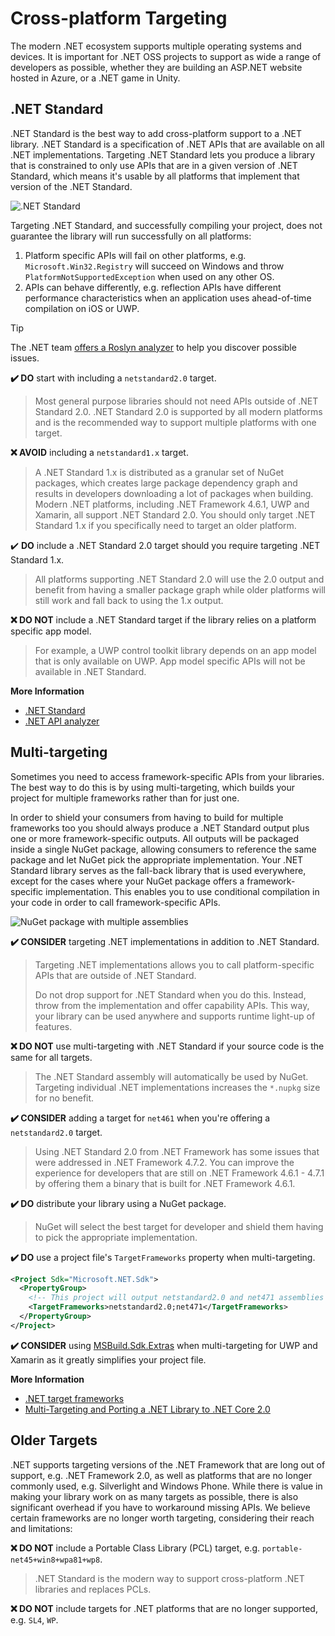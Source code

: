 # Cross-platform Targeting

The modern .NET ecosystem supports multiple operating systems and devices. It is important for .NET OSS projects to support as wide a range of developers as possible, whether they are building an ASP.NET website hosted in Azure, or a .NET game in Unity.

## .NET Standard

.NET Standard is the best way to add cross-platform support to a .NET library. .NET Standard is a specification of .NET APIs that are available on all .NET implementations. Targeting .NET Standard lets you produce a library that is constrained to only use APIs that are in a given version of .NET Standard, which means it's usable by all platforms that implement that version of the .NET Standard.

![.NET Standard](../images/platforms-netstandard.png ".NET Standard")

Targeting .NET Standard, and successfully compiling your project, does not guarantee the library will run successfully on all platforms:

1. Platform specific APIs will fail on other platforms, e.g. `Microsoft.Win32.Registry` will succeed on Windows and throw `PlatformNotSupportedException` when used on any other OS.
2. APIs can behave differently, e.g. reflection APIs have different performance characteristics when an application uses ahead-of-time compilation on iOS or UWP.

> [!TIP]
> The .NET team [offers a Roslyn analyzer](https://docs.microsoft.com/en-us/dotnet/standard/analyzers/api-analyzer) to help you discover possible issues.

**✔️ DO** start with including a `netstandard2.0` target.

> Most general purpose libraries should not need APIs outside of .NET Standard 2.0. .NET Standard 2.0 is supported by all modern platforms and is the recommended way to support multiple platforms with one target.

**❌ AVOID** including a `netstandard1.x` target.

> A .NET Standard 1.x is distributed as a granular set of NuGet packages, which creates large package dependency graph and results in developers downloading a lot of packages when building. Modern .NET platforms, including .NET Framework 4.6.1, UWP and Xamarin, all support .NET Standard 2.0. You should only target .NET Standard 1.x if you specifically need to target an older platform.

✔️ **DO** include a .NET Standard 2.0 target should you require targeting .NET Standard 1.x.

> All platforms supporting .NET Standard 2.0 will use the 2.0 output and benefit from having a smaller package graph while older platforms will still work and fall back to using the 1.x output.

**❌ DO NOT** include a .NET Standard target if the library relies on a platform specific app model.

> For example, a UWP control toolkit library depends on an app model that is only available on UWP. App model specific APIs will not be available in .NET Standard.

**More Information**

* [.NET Standard](https://docs.microsoft.com/en-us/dotnet/standard/net-standard)
* [.NET API analyzer](https://docs.microsoft.com/en-us/dotnet/standard/analyzers/api-analyzer)

## Multi-targeting

Sometimes you need to access framework-specific APIs from your libraries. The best way to do this is by using multi-targeting, which builds your project for multiple frameworks rather than for just one.

In order to shield your consumers from having to build for multiple frameworks too you should always produce a .NET Standard output plus one or more framework-specific outputs. All outputs will be packaged inside a single NuGet package, allowing consumers to reference the same package and let NuGet pick the appropriate implementation. Your .NET Standard library serves as the fall-back library that is used everywhere, except for the cases where your NuGet package offers a framework-specific implementation. This enables you to use conditional compilation in your code in order to call framework-specific APIs.

![NuGet package with multiple assemblies](../images/nuget-package-multiple-assemblies.png "NuGet package with multiple assemblies")

**✔️ CONSIDER** targeting .NET implementations in addition to .NET Standard.

> Targeting .NET implementations allows you to call platform-specific APIs that are outside of .NET Standard.
>
> Do not drop support for .NET Standard when you do this. Instead, throw from the implementation and offer capability APIs. This way, your library can be used anywhere and supports runtime light-up of features.

**❌ DO NOT** use multi-targeting with .NET Standard if your source code is the same for all targets.

> The .NET Standard assembly will automatically be used by NuGet. Targeting individual .NET implementations increases the `*.nupkg` size for no benefit.

**✔️ CONSIDER** adding a target for `net461` when you're offering a `netstandard2.0` target. 

> Using .NET Standard 2.0 from .NET Framework has some issues that were addressed in .NET Framework 4.7.2. You can improve the experience for developers that are still on .NET Framework 4.6.1 - 4.7.1 by offering them a binary that is built for .NET Framework 4.6.1.

**✔️ DO** distribute your library using a NuGet package.

> NuGet will select the best target for developer and shield them having to pick the appropriate implementation.

**✔️ DO** use a project file's `TargetFrameworks` property when multi-targeting.

```xml
<Project Sdk="Microsoft.NET.Sdk">
  <PropertyGroup>
    <!-- This project will output netstandard2.0 and net471 assemblies -->
    <TargetFrameworks>netstandard2.0;net471</TargetFrameworks>
  </PropertyGroup>
</Project>
```

**✔️ CONSIDER** using [MSBuild.Sdk.Extras](https://github.com/onovotny/MSBuildSdkExtras) when multi-targeting for UWP and Xamarin as it greatly simplifies your project file.

**More Information**

* [.NET target frameworks](https://docs.microsoft.com/en-us/dotnet/standard/frameworks)
* [Multi-Targeting and Porting a .NET Library to .NET Core 2.0](https://weblog.west-wind.com/posts/2017/Jun/22/MultiTargeting-and-Porting-a-NET-Library-to-NET-Core-20)

## Older Targets

.NET supports targeting versions of the .NET Framework that are long out of support, e.g. .NET Framework 2.0, as well as platforms that are no longer commonly used, e.g. Silverlight and Windows Phone. While there is value in making your library work on as many targets as possible, there is also significant overhead if you have to workaround missing APIs. We believe certain frameworks are no longer worth targeting, considering their reach and limitations:

**❌ DO NOT** include a Portable Class Library (PCL) target, e.g. `portable-net45+win8+wpa81+wp8`.

> .NET Standard is the modern way to support cross-platform .NET libraries and replaces PCLs.

**❌ DO NOT** include targets for .NET platforms that are no longer supported, e.g. `SL4`, `WP`.

